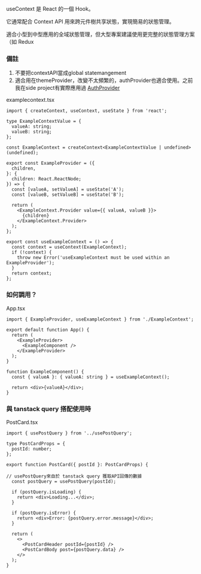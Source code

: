 useContext 是 React 的一個 Hook。

它通常配合 Context API 用來跨元件樹共享狀態，實現簡易的狀態管理。

適合小型到中型應用的全域狀態管理，但大型專案建議使用更完整的狀態管理方案（如 Redux

### 備註
1. 不要把contextAPI當成global statemangement
2. 適合用在themeProvider，改變不太頻繁的，authProvider也適合使用。之前我在side project有實際應用過 [AuthProvider](https://github.com/Vic428-human/expense-tracker-app/blob/main/context/authContext.tsx)



examplecontext.tsx

```
import { createContext, useContext, useState } from 'react';

type ExampleContextValue = {
  valueA: string;
  valueB: string;
};

const ExampleContext = createContext<ExampleContextValue | undefined>(undefined);

export const ExampleProvider = ({
  children,
}: {
  children: React.ReactNode;
}) => {
  const [valueA, setValueA] = useState('A');
  const [valueB, setValueB] = useState('B');

  return (
    <ExampleContext.Provider value={{ valueA, valueB }}>
      {children}
    </ExampleContext.Provider>
  );
};

export const useExampleContext = () => {
  const context = useContext(ExampleContext);
  if (!context) {
    throw new Error('useExampleContext must be used within an ExampleProvider');
  }
  return context;
};

```

### 如何調用？

App.tsx

```
import { ExampleProvider, useExampleContext } from './ExampleContext';

export default function App() {
  return (
    <ExampleProvider>
      <ExampleComponent />
    </ExampleProvider>
  );
}

function ExampleComponent() {
  const { valueA }: { valueA: string } = useExampleContext();

  return <div>{valueA}</div>;
}

```

### 與 tanstack query 搭配使用時

PostCard.tsx

```
import { usePostQuery } from '../usePostQuery';

type PostCardProps = {
  postId: number;
};

export function PostCard({ postId }: PostCardProps) {

// usePostQuery來自於 tanstack query 獲取API回傳的數據
  const postQuery = usePostQuery(postId);

  if (postQuery.isLoading) {
    return <div>Loading...</div>;
  }

  if (postQuery.isError) {
    return <div>Error: {postQuery.error.message}</div>;
  }

  return (
    <>
      <PostCardHeader postId={postId} />
      <PostCardBody post={postQuery.data} />
    </>
  );
}
```
